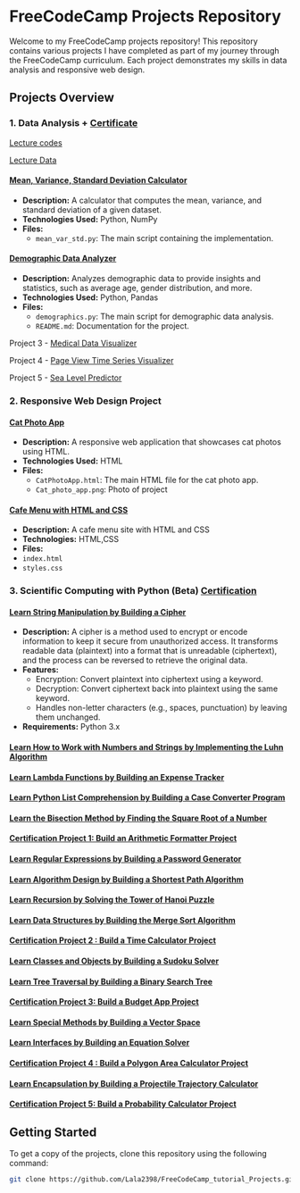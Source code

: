 # FreeCodeCamp Projects Repository

Welcome to my FreeCodeCamp projects repository! This repository contains various projects I have completed as part of my journey through the FreeCodeCamp curriculum. Each project demonstrates my skills in data analysis and responsive web design.

## Projects Overview

### 1. Data Analysis  + [Certificate](https://www.freecodecamp.org/certification/Lala2398/data-analysis-with-python-v7)

[Lecture codes](https://github.com/Lala2398/FreeCodeCamp_tutorial_Projects/tree/main/DataAnalysiswith_Python/Lecture%20codes)

[Lecture Data](https://github.com/Lala2398/FreeCodeCamp_tutorial_Projects/tree/main/DataAnalysiswith_Python/Data)

#### [Mean, Variance, Standard Deviation Calculator](https://github.com/Lala2398/FreeCodeCamp_tutorial_Projects/tree/main/DataAnalysiswith_Python/mean_var_std_project)
- **Description:** A calculator that computes the mean, variance, and standard deviation of a given dataset.
- **Technologies Used:** Python, NumPy
- **Files:**
  - `mean_var_std.py`: The main script containing the implementation.

#### [Demographic Data Analyzer](https://github.com/Lala2398/FreeCodeCamp_tutorial_Projects/tree/main/DataAnalysiswith_Python/Data_analysis_project_demographics)
- **Description:** Analyzes demographic data to provide insights and statistics, such as average age, gender distribution, and more.
- **Technologies Used:** Python, Pandas
- **Files:**
  - `demographics.py`: The main script for demographic data analysis.
  - `README.md`: Documentation for the project.
 

Project 3 - [Medical Data Visualizer](https://github.com/Lala2398/FreeCodeCamp_tutorial_Projects/tree/main/DataAnalysiswith_Python/DA_Freecodecamp_Med)

Project 4 - [Page View Time Series Visualizer](https://github.com/Lala2398/FreeCodeCamp_tutorial_Projects/tree/main/DataAnalysiswith_Python/Page_View_Time_Series_Visualizer)

Project 5 - [Sea Level Predictor](https://github.com/Lala2398/FreeCodeCamp_tutorial_Projects/tree/main/DataAnalysiswith_Python/DA_freecodecamp_sea_level)


### 2. Responsive Web Design Project

#### [Cat Photo App](https://github.com/Lala2398/FreeCodeCamp_tutorial_Projects/tree/main/ResponsiveWebDesign/Cat%20Photo%20App%20with%20HTML)
- **Description:** A responsive web application that showcases cat photos using HTML.
- **Technologies Used:** HTML
- **Files:**
  - `CatPhotoApp.html`: The main HTML file for the cat photo app.
  - `Cat_photo_app.png`: Photo of project
 
 
#### [Cafe Menu with HTML and CSS](https://github.com/Lala2398/FreeCodeCamp_tutorial_Projects/tree/main/ResponsiveWebDesign/Building_Cafe_Menu_html_css)
- **Description:** A cafe menu site with HTML and CSS
- **Technologies:** HTML,CSS
- **Files:**
- `index.html`
- `styles.css`

 
 ### 3. Scientific Computing with Python (Beta) [Certification](https://www.freecodecamp.org/certification/Lala2398/scientific-computing-with-python-v7)

 #### [Learn String Manipulation by Building a Cipher](https://github.com/Lala2398/FreeCodeCamp_tutorial_Projects/blob/main/Scientific%20Computing%20with%20Python%20(Beta)/Learn_String_Manipulation_by_Building_a_Cipher.py) 
 - **Description:** A cipher is a method used to encrypt or encode information to keep it secure from unauthorized access. It transforms readable data (plaintext) into a format that is unreadable (ciphertext), and the process can be reversed to retrieve the original data.
 - **Features:** 
     - Encryption: Convert plaintext into ciphertext using a keyword.
     - Decryption: Convert ciphertext back into plaintext using the same keyword.
     - Handles non-letter characters (e.g., spaces, punctuation) by leaving them unchanged.
- **Requirements:** Python 3.x

#### [Learn How to Work with Numbers and Strings by Implementing the Luhn Algorithm](https://github.com/Lala2398/FreeCodeCamp_tutorial_Projects/blob/main/Scientific%20Computing%20with%20Python%20(Beta)/Luhn_algorithm.py)

#### [Learn Lambda Functions by Building an Expense Tracker](https://github.com/Lala2398/FreeCodeCamp_tutorial_Projects/blob/main/Scientific%20Computing%20with%20Python%20(Beta)/Learn_lambda_function_by_building_expense_tracker.py)

#### [Learn Python List Comprehension by Building a Case Converter Program](https://github.com/Lala2398/FreeCodeCamp_tutorial_Projects/blob/main/Scientific%20Computing%20with%20Python%20(Beta)/List_comprehension_by_building_case_converter.py)

#### [Learn the Bisection Method by Finding the Square Root of a Number](https://github.com/Lala2398/FreeCodeCamp_tutorial_Projects/blob/main/Scientific%20Computing%20with%20Python%20(Beta)/Bisection_Method_by_Finding_the_Square_Root_of_a_Number.py)

#### [Certification Project 1: Build an Arithmetic Formatter Project](https://github.com/Lala2398/FreeCodeCamp_tutorial_Projects/blob/main/Scientific%20Computing%20with%20Python%20(Beta)/Build_an_Arithmetic_Formatter.py)

#### [Learn Regular Expressions by Building a Password Generator](https://github.com/Lala2398/FreeCodeCamp_tutorial_Projects/blob/main/Scientific%20Computing%20with%20Python%20(Beta)/Learn_Regular_Expressions_by_Building_a_Password_Generator.py)

#### [Learn Algorithm Design by Building a Shortest Path Algorithm](https://github.com/Lala2398/FreeCodeCamp_tutorial_Projects/blob/main/Scientific%20Computing%20with%20Python%20(Beta)/Shortest_Path_algorithm.py)


#### [Learn Recursion by Solving the Tower of Hanoi Puzzle](https://github.com/Lala2398/FreeCodeCamp_tutorial_Projects/blob/main/Scientific%20Computing%20with%20Python%20(Beta)/Hanoi_puzzle_recursion.py)


#### [Learn Data Structures by Building the Merge Sort Algorithm](https://github.com/Lala2398/FreeCodeCamp_tutorial_Projects/blob/main/Scientific%20Computing%20with%20Python%20(Beta)/Data_structures_with_MergeSort.py)


#### [Certification Project 2 : Build a Time Calculator Project](https://github.com/Lala2398/FreeCodeCamp_tutorial_Projects/blob/main/Scientific%20Computing%20with%20Python%20(Beta)/Time_calculator.py)

#### [Learn Classes and Objects by Building a Sudoku Solver](https://github.com/Lala2398/FreeCodeCamp_tutorial_Projects/blob/main/Scientific%20Computing%20with%20Python%20(Beta)/SudokuSolver_Classes_Objects.py)


#### [Learn Tree Traversal by Building a Binary Search Tree](https://github.com/Lala2398/FreeCodeCamp_tutorial_Projects/blob/main/Scientific%20Computing%20with%20Python%20(Beta)/Binary_search_tree_with_tree_traversal.py)


#### [Certification Project 3: Build a Budget App Project](https://github.com/Lala2398/FreeCodeCamp_tutorial_Projects/blob/main/Scientific%20Computing%20with%20Python%20(Beta)/budget_app.py)

#### [Learn Special Methods by Building a Vector Space](https://github.com/Lala2398/FreeCodeCamp_tutorial_Projects/blob/main/Scientific%20Computing%20with%20Python%20(Beta)/Building_vector_space_with_special_methods.py)

#### [Learn Interfaces by Building an Equation Solver](https://github.com/Lala2398/FreeCodeCamp_tutorial_Projects/blob/main/Scientific%20Computing%20with%20Python%20(Beta)/Equation_Solver_with_Interfaces.py)

#### [Certification Project 4 : Build a Polygon Area Calculator Project](https://github.com/Lala2398/FreeCodeCamp_tutorial_Projects/blob/main/Scientific%20Computing%20with%20Python%20(Beta)/Build%20a%20Polygon%20Area%20Calculator%20Project.py)

#### [Learn Encapsulation by Building a Projectile Trajectory Calculator](https://github.com/Lala2398/FreeCodeCamp_tutorial_Projects/blob/main/Scientific%20Computing%20with%20Python%20(Beta)/Projector_Trajectory_Calculator_with_Encapsulation.py)

#### [Certification Project 5: Build a Probability Calculator Project](https://github.com/Lala2398/FreeCodeCamp_tutorial_Projects/blob/main/Scientific%20Computing%20with%20Python%20(Beta)/Probability_Calculator.py)


## Getting Started

To get a copy of the projects, clone this repository using the following command:

```bash
git clone https://github.com/Lala2398/FreeCodeCamp_tutorial_Projects.git
